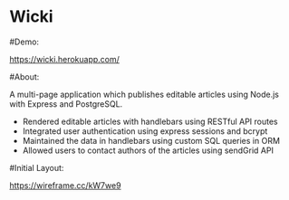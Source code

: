 # Wicki

#Demo:

https://wicki.herokuapp.com/

#About:

A multi-page application which publishes editable articles using Node.js with Express and PostgreSQL.

* Rendered editable articles with handlebars using RESTful API routes
* Integrated user authentication using express sessions and bcrypt
* Maintained the data in handlebars using custom SQL queries in ORM
* Allowed users to contact authors of the articles using sendGrid API

#Initial Layout:

https://wireframe.cc/kW7we9

